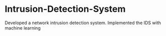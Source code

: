 # Intrusion-Detection-System
Developed a network intrusion detection system. Implemented the IDS with machine learning
